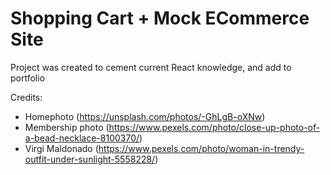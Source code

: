# Shopping Cart + Mock ECommerce Site

Project was created to cement current React knowledge, and add to portfolio

Credits:
- Homephoto (https://unsplash.com/photos/-GhLgB-oXNw)
- Membership photo (https://www.pexels.com/photo/close-up-photo-of-a-bead-necklace-8100370/)
- Virgi Maldonado (https://www.pexels.com/photo/woman-in-trendy-outfit-under-sunlight-5558228/)